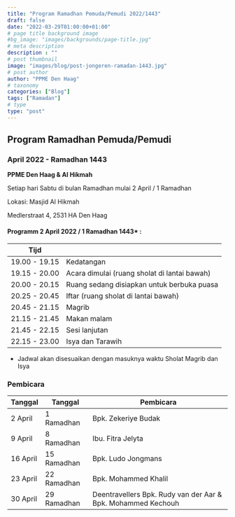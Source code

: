```yaml
---
title: "Program Ramadhan Pemuda/Pemudi 2022/1443"
draft: false
date: "2022-03-29T01:00:00+01:00"
# page title background image
#bg_image: "images/backgrounds/page-title.jpg"
# meta description
description : ""
# post thumbnail
image: "images/blog/post-jongeren-ramadan-1443.jpg"
# post author
author: "PPME Den Haag"
# taxonomy
categories: ["Blog"]
tags: ["Ramadan"]
# type
type: "post"
---
```


## Program Ramadhan Pemuda/Pemudi
### April 2022 - Ramadhan 1443
**PPME Den Haag & Al Hikmah**


Setiap hari Sabtu di bulan Ramadhan mulai 2 April / 1 Ramadhan

Lokasi: Masjid Al Hikmah

Medlerstraat 4, 2531 HA Den Haag

#### Programm 2 April 2022 / 1 Ramadhan 1443* :

| Tijd |  |
|------|--|
| 19.00 - 19.15 | Kedatangan |
| 19.15 - 20.00 | Acara dimulai (ruang sholat di lantai bawah) | |
| 20.00 - 20.15 | Ruang sedang disiapkan untuk berbuka puasa  |
| 20.25 - 20.45 | Iftar (ruang sholat di lantai bawah) |) |
| 20.45 - 21.15 | Magrib |
| 21.15 - 21.45 | Makan malam | |
| 21.45 - 22.15 | Sesi lanjutan |
| 22.15 - 23.00 | Isya dan Tarawih |

* Jadwal akan disesuaikan dengan masuknya waktu Sholat Magrib dan Isya

### Pembicara

| Tanggal |    Tanggal    |  Pembicara    |
|-------|---------|------|
| 2 April | 1 Ramadhan | Bpk. Zekeriye Budak |
| 9 April | 8 Ramadhan | Ibu. Fitra Jelyta |
| 16 April | 15 Ramadhan| Bpk. Ludo Jongmans |
| 23 April | 22 Ramadhan | Bpk. Mohammed Khalil |
| 30 April | 29 Ramadhan|  Deentravellers Bpk. Rudy van der Aar & Bpk. Mohammed Kechouh |

